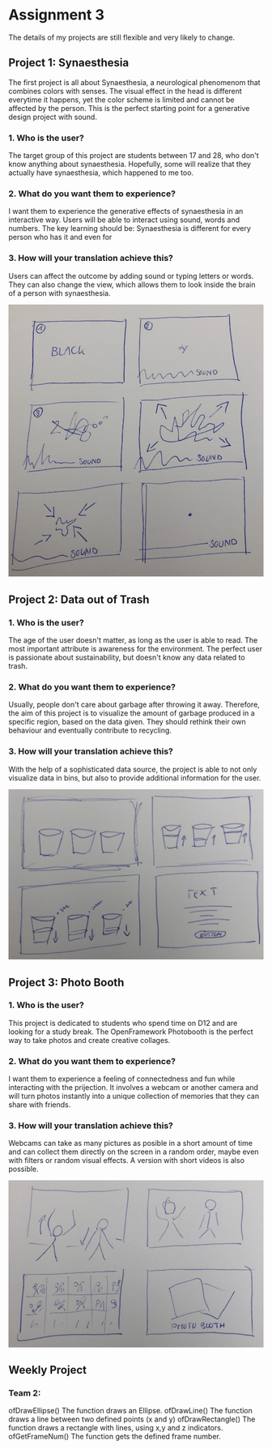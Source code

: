 # Assignment 3

The details of my projects are still flexible and very likely to change. 

## Project 1: Synaesthesia ##

The first project is all about Synaesthesia, a neurological phenomenom that combines colors with senses. The visual effect in the head is different everytime it happens, yet the color scheme is limited and cannot be affected by the person. This is the perfect starting point for a generative design project with sound. 

### 1. Who is the user? ###

The target group of this project are students between 17 and 28, who don't know anything about synaesthesia. Hopefully, some will realize that they actually have synaesthesia, which happened to me too. 

### 2. What do you want them to experience? ###

I want them to experience the generative effects of synaesthesia in an interactive way. Users will be able to interact using sound, words and numbers. The key learning should be: Synaesthesia is different for every person who has it and even for 

### 3. How will your translation achieve this? ###

Users can affect the outcome by adding sound or typing letters or words. They can also change the view, which allows them to look inside the brain of a person with synaesthesia. 

![Picture](Project1_Sketch.JPG)

## Project 2: Data out of Trash ##

### 1. Who is the user? ###

The age of the user doesn't matter, as long as the user is able to read. The most important attribute is awareness for the environment. The perfect user is passionate about sustainability, but doesn't know any data related to trash.  

### 2. What do you want them to experience? ###

Usually, people don't care about garbage after throwing it away. Therefore, the aim of this project is to visualize the amount of garbage produced in a specific region, based on the data given. They should rethink their own behaviour and eventually contribute to recycling. 

### 3. How will your translation achieve this? ###

With the help of a sophisticated data source, the project is able to not only visualize data in bins, but also to provide additional information for the user. 

![Picture](Project2_Sketch.JPG)

## Project 3: Photo Booth ##

### 1. Who is the user? ###

This project is dedicated to students who spend time on D12 and are looking for a study break. The OpenFramework Photobooth is the perfect way to take photos and create creative collages. 

### 2. What do you want them to experience? ###

I want them to experience a feeling of connectedness and fun while interacting with the prijection. It involves a webcam or another camera and will turn photos instantly into a unique collection of memories that they can share with friends. 

### 3. How will your translation achieve this? ###

Webcams can take as many pictures as posible in a short amount of time and can collect them directly on the screen in a random order, maybe even with filters or random visual effects. A version with short videos is also possible. 

![Picture](Project3_Sketch.JPG)

## Weekly Project ##

### Team 2: ### 
ofDrawEllipse() 
The function draws an Ellipse.
ofDrawLine() 
The function draws a line between two defined points (x and y)
ofDrawRectangle() 
The function draws a rectangle with lines, using x,y and z indicators.
ofGetFrameNum()
The function gets the defined frame number.

